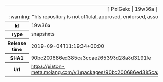 <html><table>
<tr><td colspan="2" align="center"><img width="0" height="0"><br/>⌈ PixiGeko | 19w36a ⌋<br/><img width="0" height="0"></td></tr>
<tr><td colspan="2" align="center"><img width="0" height="0"><br/>
:warning: This repository is not official, approved, endorsed, associated or connected with Mojang :warning:
<br/><img width="0" height="0"></td></tr>
<tr><th>Id</th><td>19w36a</td></tr>
<tr><th>Type</th><td>snapshots</td></tr>
<tr><th>Release time</th><td>2019-09-04T11:19:34+00:00</td></tr>
<tr><th>SHA1</th><td>90bc200686ed385ca3ccae265393d28a8d3191fe</td></tr>
<tr><th>Url</th><td><a href="https://piston-meta.mojang.com/v1/packages/90bc200686ed385ca3ccae265393d28a8d3191fe/19w36a.json">https://piston-meta.mojang.com/v1/packages/90bc200686ed385ca3ccae265393d28a8d3191fe/19w36a.json</a></td></tr>
